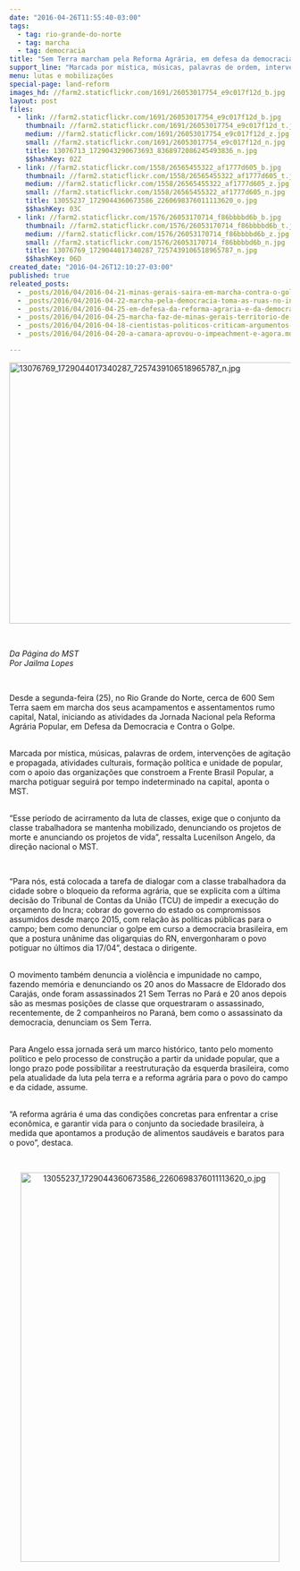 ```yaml
---
date: "2016-04-26T11:55:40-03:00"
tags:
  - tag: rio-grande-do-norte
  - tag: marcha
  - tag: democracia
title: "Sem Terra marcham pela Reforma Agrária, em defesa da democracia e contra o golpe"
support_line: "Marcada por mística, músicas, palavras de ordem, intervenções de agitação e propagada, atividades culturais, formação política e unidade de popular, a marcha potiguar seguirá por tempo indeterminado."
menu: lutas e mobilizações
special-page: land-reform
images_hd: //farm2.staticflickr.com/1691/26053017754_e9c017f12d_b.jpg
layout: post
files:
  - link: //farm2.staticflickr.com/1691/26053017754_e9c017f12d_b.jpg
    thumbnail: //farm2.staticflickr.com/1691/26053017754_e9c017f12d_t.jpg
    medium: //farm2.staticflickr.com/1691/26053017754_e9c017f12d_z.jpg
    small: //farm2.staticflickr.com/1691/26053017754_e9c017f12d_n.jpg
    title: 13076713_1729043290673693_8368972086245493836_n.jpg
    $$hashKey: 02Z
  - link: //farm2.staticflickr.com/1558/26565455322_af1777d605_b.jpg
    thumbnail: //farm2.staticflickr.com/1558/26565455322_af1777d605_t.jpg
    medium: //farm2.staticflickr.com/1558/26565455322_af1777d605_z.jpg
    small: //farm2.staticflickr.com/1558/26565455322_af1777d605_n.jpg
    title: 13055237_1729044360673586_2260698376011113620_o.jpg
    $$hashKey: 03C
  - link: //farm2.staticflickr.com/1576/26053170714_f86bbbbd6b_b.jpg
    thumbnail: //farm2.staticflickr.com/1576/26053170714_f86bbbbd6b_t.jpg
    medium: //farm2.staticflickr.com/1576/26053170714_f86bbbbd6b_z.jpg
    small: //farm2.staticflickr.com/1576/26053170714_f86bbbbd6b_n.jpg
    title: 13076769_1729044017340287_7257439106518965787_n.jpg
    $$hashKey: 06D
created_date: "2016-04-26T12:10:27-03:00"
published: true
releated_posts:
  - _posts/2016/04/2016-04-21-minas-gerais-saira-em-marcha-contra-o-golpe.md
  - _posts/2016/04/2016-04-22-marcha-pela-democracia-toma-as-ruas-no-interior-de-minas-gerais.md
  - _posts/2016/04/2016-04-25-em-defesa-da-reforma-agraria-e-da-democracia-sem-terra-marcham-em-al.md
  - _posts/2016/04/2016-04-25-marcha-faz-de-minas-gerais-territorio-de-resistencia-democratica.md
  - _posts/2016/04/2016-04-18-cientistas-politicos-criticam-argumentos-de-deputados-em-votacao-do-impeachment.md
  - _posts/2016/04/2016-04-20-a-camara-aprovou-o-impeachment-e-agora.md

---
```

<p><img alt="13076769_1729044017340287_7257439106518965787_n.jpg" height="467" src="//farm2.staticflickr.com/1576/26053170714_f86bbbbd6b_b.jpg" width="700" /></p>

<p>&nbsp;</p>

<p><em>Da P&aacute;gina do MST<br />
Por Jailma Lopes</em></p>

<p>&nbsp;</p>

<p>Desde a segunda-feira (25), no Rio Grande do Norte, cerca de 600 Sem Terra saem em marcha dos seus acampamentos e assentamentos rumo capital, Natal, iniciando as atividades da Jornada Nacional pela Reforma Agr&aacute;ria Popular, em Defesa da Democracia e Contra o Golpe.</p>

<p><br />
Marcada por m&iacute;stica, m&uacute;sicas, palavras de ordem, interven&ccedil;&otilde;es de agita&ccedil;&atilde;o e propagada, atividades culturais, forma&ccedil;&atilde;o pol&iacute;tica e unidade de popular, com o apoio das organiza&ccedil;&otilde;es que constroem a Frente Brasil Popular, a marcha potiguar seguir&aacute; por tempo indeterminado na capital, aponta o MST.</p>

<p><br />
&ldquo;Esse per&iacute;odo de acirramento da luta de classes, exige que o conjunto da classe trabalhadora se mantenha mobilizado, denunciando os projetos de morte e anunciando os projetos de vida&rdquo;, ressalta Lucenilson Angelo, da dire&ccedil;&atilde;o nacional o MST.</p>

<p>&nbsp;</p>

<p>&ldquo;Para n&oacute;s, est&aacute; colocada a tarefa de dialogar com a classe trabalhadora da cidade sobre o bloqueio da reforma agr&aacute;ria, que se explicita com a &uacute;ltima decis&atilde;o do Tribunal de Contas da Uni&atilde;o (TCU) de impedir a execu&ccedil;&atilde;o do or&ccedil;amento do Incra; cobrar do governo do estado os compromissos assumidos desde mar&ccedil;o 2015, com rela&ccedil;&atilde;o &agrave;s pol&iacute;ticas p&uacute;blicas para o campo; bem como denunciar o golpe em curso a democracia brasileira, em que a postura un&acirc;nime das oligarquias do RN, envergonharam o povo potiguar no &uacute;ltimos dia 17/04&rdquo;, destaca o dirigente.</p>

<p><br />
O movimento tamb&eacute;m denuncia a viol&ecirc;ncia e impunidade no campo, fazendo mem&oacute;ria e denunciando os 20 anos do Massacre de Eldorado dos Caraj&aacute;s, onde foram assassinados 21 Sem Terras no Par&aacute; e 20 anos depois s&atilde;o as mesmas posi&ccedil;&otilde;es de classe que orquestraram o assassinado, recentemente, de 2 companheiros no Paran&aacute;, bem como o assassinato da democracia, denunciam os Sem Terra.</p>

<p><br />
Para Angelo essa jornada ser&aacute; um marco hist&oacute;rico, tanto pelo momento pol&iacute;tico e pelo processo de constru&ccedil;&atilde;o a partir da unidade popular, que a longo prazo pode possibilitar a reestrutura&ccedil;&atilde;o da esquerda brasileira, como pela atualidade da luta pela terra e a reforma agr&aacute;ria para o povo do campo e da cidade, assume.</p>

<p><br />
&ldquo;A reforma agr&aacute;ria &eacute; uma das condi&ccedil;&otilde;es concretas para enfrentar a crise econ&ocirc;mica, e garantir vida para o conjunto da sociedade brasileira, &agrave; medida que apontamos a produ&ccedil;&atilde;o de alimentos saud&aacute;veis e baratos para o povo&rdquo;, destaca.</p>

<p>&nbsp;</p>

<p style="text-align:center"><img alt="13055237_1729044360673586_2260698376011113620_o.jpg" height="696" src="//farm2.staticflickr.com/1558/26565455322_af1777d605_b.jpg" width="464" /></p>

<p>&nbsp;</p>
